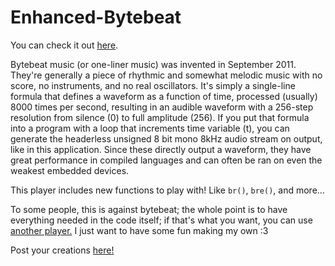 # Enhanced-Bytebeat

You can check it out [here](https://chasyxx.github.io/Enhanced-Bytebeat/).

Bytebeat music (or one-liner music) was invented in September 2011. They're generally a piece of rhythmic and somewhat melodic music with no score, no instruments, and no real oscillators. It's simply a single-line formula that defines a waveform as a function of time, processed (usually) 8000 times per second, resulting in an audible waveform with a 256-step resolution from silence (0) to full amplitude (256). If you put that formula into a program with a loop that increments time variable (t), you can generate the headerless unsigned 8 bit mono 8kHz audio stream on output, like in this application. Since these directly output a waveform, they have great performance in compiled languages and can often be ran on even the weakest embedded devices.

This player includes new functions to play with! Like `br()`, `bre()`, and more...

To some people, this is against bytebeat; the whole point is to have everything needed in the code itself; if that's what you want, you can use [another player.](https://dollchan.net/bytebeat/) I just want to have some fun making my own \:3

Post your creations [here!](https://www.reddit.com/r/Enhanced_Bytebeat/)
